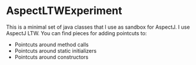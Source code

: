 # AspectLTWExperiment

This is a minimal set of java classes that I use as sandbox for AspectJ.
I use AspectJ LTW. You can find pieces for adding pointcuts to:

 - Pointcuts around method calls
 - Pointcuts around static initializers
 - Pointcuts around constructors


